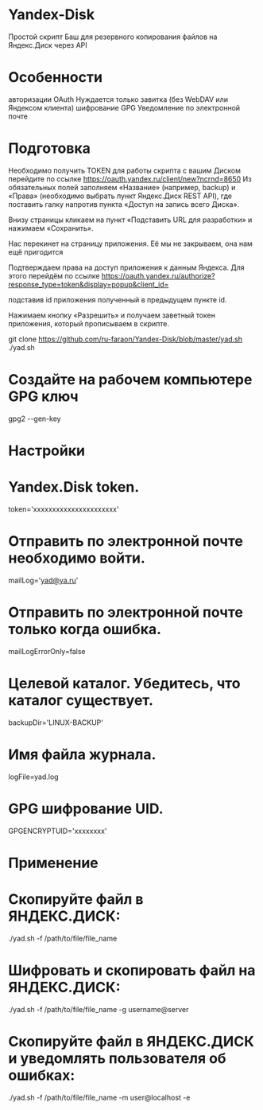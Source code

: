 # Yandex-Disk
Простой скрипт Баш для резервного копирования файлов на Яндекс.Диск через API

# Особенности
авторизации OAuth
Нуждается только завитка (без WebDAV или Яндексом клиента)
шифрование GPG
Уведомление по электронной почте

# Подготовка
Необходимо получить TOKEN для работы скрипта с вашим Диском перейдите по ссылке
https://oauth.yandex.ru/client/new?ncrnd=8650
Из обязательных полей заполняем «Название» (например, backup) и «Права» (необходимо выбрать пункт Яндекс.Диск REST API), где поставить галку напротив пункта «Доступ на запись всего Диска».

Внизу страницы кликаем на пункт «Подставить URL для разработки» и нажимаем «Сохранить».

Нас перекинет на страницу приложения. Её мы не закрываем, она нам ещё пригодится

Подтверждаем права на доступ приложения к данным Яндекса. Для этого перейдём по ссылке
https://oauth.yandex.ru/authorize?response_type=token&display=popup&client_id=

подставив id приложения полученный в предыдущем пункте id.

Нажимаем кнопку «Разрешить» и получаем заветный токен приложения, который прописываем в скрипте.

git clone https://github.com/ru-faraon/Yandex-Disk/blob/master/yad.sh
./yad.sh

# Создайте на рабочем компьютере GPG ключ
gpg2 --gen-key

# Настройки

# Yandex.Disk token.
token='xxxxxxxxxxxxxxxxxxxxxx'

# Отправить по электронной почте необходимо войти.
mailLog='yad@ya.ru'

# Отправить по электронной почте только когда ошибка.
mailLogErrorOnly=false

# Целевой каталог. Убедитесь, что каталог существует.
backupDir='LINUX-BACKUP'

# Имя файла журнала.
logFile=yad.log

# GPG шифрование UID.
GPGENCRYPTUID='xxxxxxxx'

# Применение
# Скопируйте файл в ЯНДЕКС.ДИСК:
./yad.sh -f /path/to/file/file_name

# Шифровать и скопировать файл на ЯНДЕКС.ДИСК:
./yad.sh -f /path/to/file/file_name -g username@server

# Скопируйте файл в ЯНДЕКС.ДИСК и уведомлять пользователя об ошибках:
./yad.sh -f /path/to/file/file_name -m user@localhost -e
